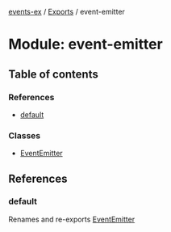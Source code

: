 [events-ex](../README.md) / [Exports](../modules.md) / event-emitter

# Module: event-emitter

## Table of contents

### References

- [default](event_emitter-1.md#default)

### Classes

- [EventEmitter](../classes/event_emitter-1.EventEmitter.md)

## References

### default

Renames and re-exports [EventEmitter](../classes/event_emitter-1.EventEmitter.md)
